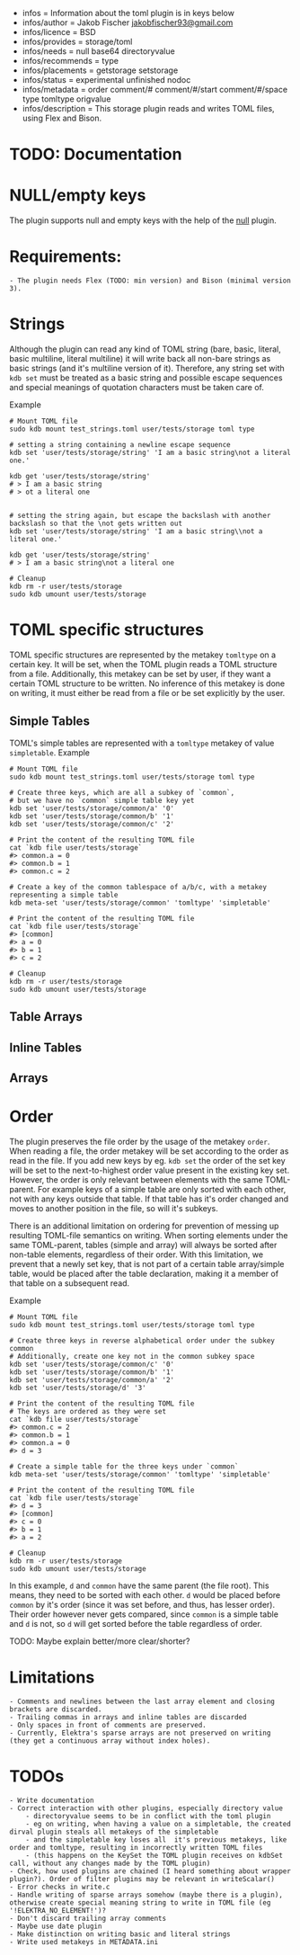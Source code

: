 - infos = Information about the toml plugin is in keys below
- infos/author = Jakob Fischer <jakobfischer93@gmail.com>
- infos/licence = BSD
- infos/provides = storage/toml
- infos/needs = null base64 directoryvalue
- infos/recommends = type
- infos/placements = getstorage setstorage
- infos/status = experimental unfinished nodoc
- infos/metadata = order comment/# comment/#/start comment/#/space type tomltype origvalue
- infos/description = This storage plugin reads and writes TOML files, using Flex and Bison.

# TODO: Documentation

# NULL/empty keys
The plugin supports null and empty keys with the help of the [null](../null/README.md) plugin.

# Requirements:

    - The plugin needs Flex (TODO: min version) and Bison (minimal version 3).

# Strings
Although the plugin can read any kind of TOML string (bare, basic, literal, basic multiline, literal multiline) it will write back all non-bare strings as basic strings (and it's multiline version of it).
Therefore, any string set with `kdb set` must be treated as a basic string and possible escape sequences and special meanings of quotation characters must be taken care of.

Example
```
# Mount TOML file
sudo kdb mount test_strings.toml user/tests/storage toml type

# setting a string containing a newline escape sequence
kdb set 'user/tests/storage/string' 'I am a basic string\not a literal one.'

kdb get 'user/tests/storage/string'
# > I am a basic string
# > ot a literal one


# setting the string again, but escape the backslash with another backslash so that the \not gets written out
kdb set 'user/tests/storage/string' 'I am a basic string\\not a literal one.'

kdb get 'user/tests/storage/string'
# > I am a basic string\not a literal one

# Cleanup
kdb rm -r user/tests/storage
sudo kdb umount user/tests/storage
```

# TOML specific structures
TOML specific structures are represented by the metakey `tomltype` on a certain key.
It will be set, when the TOML plugin reads a TOML structure from a file. Additionally, this metakey can be set by user, if they want a certain TOML structure to be written.
No inference of this metakey is done on writing, it must either be read from a file or be set explicitly by the user.

## Simple Tables
TOML's simple tables are represented with a `tomltype` metakey of value `simpletable`.
Example
```
# Mount TOML file
sudo kdb mount test_strings.toml user/tests/storage toml type

# Create three keys, which are all a subkey of `common`,
# but we have no `common` simple table key yet
kdb set 'user/tests/storage/common/a' '0'
kdb set 'user/tests/storage/common/b' '1'
kdb set 'user/tests/storage/common/c' '2'

# Print the content of the resulting TOML file
cat `kdb file user/tests/storage`
#> common.a = 0
#> common.b = 1
#> common.c = 2

# Create a key of the common tablespace of a/b/c, with a metakey representing a simple table
kdb meta-set 'user/tests/storage/common' 'tomltype' 'simpletable'

# Print the content of the resulting TOML file
cat `kdb file user/tests/storage`
#> [common]
#> a = 0
#> b = 1
#> c = 2

# Cleanup
kdb rm -r user/tests/storage
sudo kdb umount user/tests/storage
```

## Table Arrays

## Inline Tables

## Arrays

# Order
The plugin preserves the file order by the usage of the metakey `order`. When reading a file, the order metakey will be set according to the order as read in the file.
If you add new keys by eg. `kdb set` the order of the set key will be set to the next-to-highest order value present in the existing key set.
However, the order is only relevant between elements with the same TOML-parent. For example keys of a simple table are only sorted with each other, not with any keys outside that table. If that table has it's order changed and moves to another position in the file, so will it's subkeys.

There is an additional limitation on ordering for prevention of messing up resulting TOML-file semantics on writing.
When sorting elements under the same TOML-parent, tables (simple and array) will always be sorted after non-table elements, regardless of their order.
With this limitation, we prevent that a newly set key, that is not part of a certain table array/simple table, would be placed after the table declaration, making it a member of that table on a subsequent read.

Example
```
# Mount TOML file
sudo kdb mount test_strings.toml user/tests/storage toml type

# Create three keys in reverse alphabetical order under the subkey common
# Additionally, create one key not in the common subkey space
kdb set 'user/tests/storage/common/c' '0'
kdb set 'user/tests/storage/common/b' '1'
kdb set 'user/tests/storage/common/a' '2'
kdb set 'user/tests/storage/d' '3'

# Print the content of the resulting TOML file
# The keys are ordered as they were set
cat `kdb file user/tests/storage`
#> common.c = 2
#> common.b = 1
#> common.a = 0
#> d = 3

# Create a simple table for the three keys under `common`
kdb meta-set 'user/tests/storage/common' 'tomltype' 'simpletable'

# Print the content of the resulting TOML file
cat `kdb file user/tests/storage`
#> d = 3
#> [common]
#> c = 0
#> b = 1
#> a = 2

# Cleanup
kdb rm -r user/tests/storage
sudo kdb umount user/tests/storage
```
In this example, `d` and `common` have the same parent (the file root). This means, they need to be sorted with each other. `d` would be placed before `common` by it's order (since it was set before, and thus, has lesser order).
Their order however never gets compared, since `common` is a simple table and `d` is not, so `d` will get sorted before the table regardless of order.

TODO: Maybe explain better/more clear/shorter?

# Limitations

	- Comments and newlines between the last array element and closing brackets are discarded.
	- Trailing commas in arrays and inline tables are discarded
	- Only spaces in front of comments are preserved.
	- Currently, Elektra's sparse arrays are not preserved on writing (they get a continuous array without index holes).

# TODOs

	- Write documentation
	- Correct interaction with other plugins, especially directory value
		- directoryvalue seems to be in conflict with the toml plugin
		- eg on writing, when having a value on a simpletable, the created dirval plugin steals all metakeys of the simpletable
		- and the simpletable key loses all  it's previous metakeys, like order and tomltype, resulting in incorrectly written TOML files
		- (this happens on the KeySet the TOML plugin receives on kdbSet call, without any changes made by the TOML plugin)
	- Check, how used plugins are chained (I heard something about wrapper plugin?). Order of filter plugins may be relevant in writeScalar()
	- Error checks in write.c
	- Handle writing of sparse arrays somehow (maybe there is a plugin), otherwise create special meaning string to write in TOML file (eg '!ELEKTRA_NO_ELEMENT!')?
	- Don't discard trailing array comments
	- Maybe use date plugin
	- Make distinction on writing basic and literal strings
	- Write used metakeys in METADATA.ini
